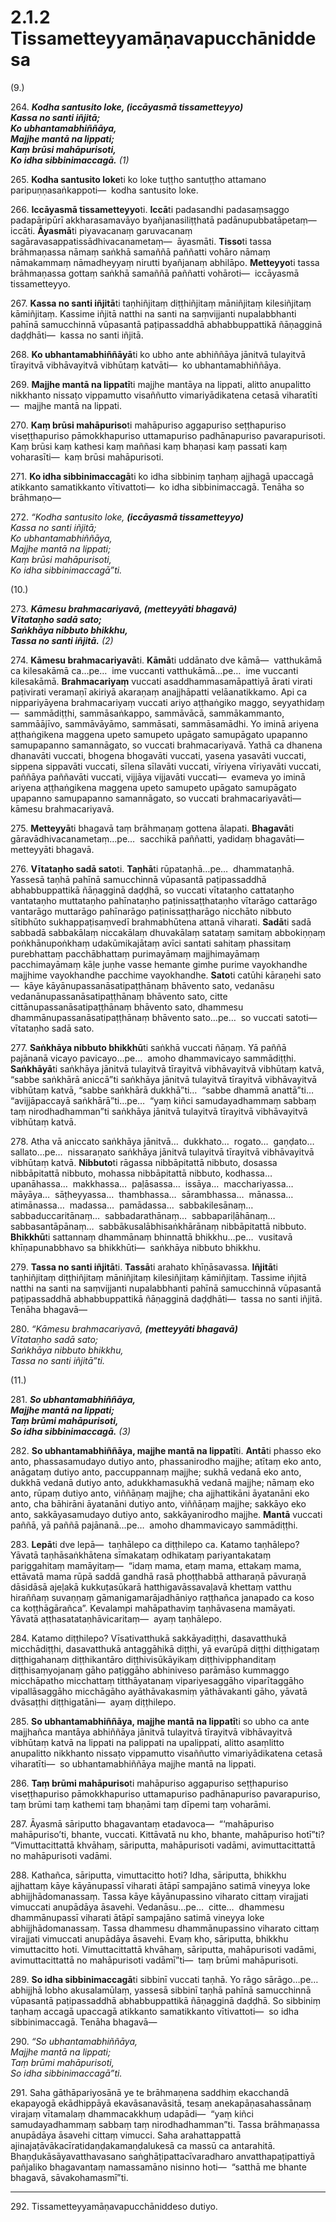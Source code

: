 # 2.1.2 Tissametteyyamāṇavapucchāniddesa

(9.)

264\. _**Kodha santusito loke, __(iccāyasmā tissametteyyo)__**_  
_**Kassa no santi iñjitā;**_  
_**Ko ubhantamabhiññāya,**_  
_**Majjhe mantā na lippati;**_  
_**Kaṃ brūsi mahāpurisoti,**_  
_**Ko idha sibbinimaccagā.** (1)_  

265\. **Kodha santusito loke**ti ko loke tuṭṭho santuṭṭho attamano paripuṇṇasaṅkappoti—  kodha santusito loke.

266\. **Iccāyasmā tissametteyyo**ti. **Iccā**ti padasandhi padasaṃsaggo padapāripūrī akkharasamavāyo byañjanasiliṭṭhatā padānupubbatāpetaṃ—  iccāti. **Āyasmā**ti piyavacanaṃ garuvacanaṃ sagāravasappatissādhivacanametaṃ—  āyasmāti. **Tisso**ti tassa brāhmaṇassa nāmaṃ saṅkhā samaññā paññatti vohāro nāmaṃ nāmakammaṃ nāmadheyyaṃ nirutti byañjanaṃ abhilāpo. **Metteyyo**ti tassa brāhmaṇassa gottaṃ saṅkhā samaññā paññatti vohāroti—  iccāyasmā tissametteyyo.

267\. **Kassa no santi iñjitā**ti taṇhiñjitaṃ diṭṭhiñjitaṃ māniñjitaṃ kilesiñjitaṃ kāmiñjitaṃ. Kassime iñjitā natthi na santi na saṃvijjanti nupalabbhanti pahīnā samucchinnā vūpasantā paṭipassaddhā abhabbuppattikā ñāṇagginā daḍḍhāti—  kassa no santi iñjitā.

268\. **Ko ubhantamabhiññāyā**ti ko ubho ante abhiññāya jānitvā tulayitvā tīrayitvā vibhāvayitvā vibhūtaṃ katvāti—  ko ubhantamabhiññāya.

269\. **Majjhe mantā na lippatī**ti majjhe mantāya na lippati, alitto anupalitto nikkhanto nissaṭo vippamutto visaññutto vimariyādikatena cetasā viharatīti—  majjhe mantā na lippati.

270\. **Kaṃ brūsi mahāpuriso**ti mahāpuriso aggapuriso seṭṭhapuriso viseṭṭhapuriso pāmokkhapuriso uttamapuriso padhānapuriso pavarapurisoti. Kaṃ brūsi kaṃ kathesi kaṃ maññasi kaṃ bhaṇasi kaṃ passati kaṃ voharasīti—  kaṃ brūsi mahāpurisoti.

271\. **Ko idha sibbinimaccagā**ti ko idha sibbiniṃ taṇhaṃ ajjhagā upaccagā atikkanto samatikkanto vītivattoti—  ko idha sibbinimaccagā. Tenāha so brāhmaṇo—

272\. _“Kodha santusito loke, __(iccāyasmā tissametteyyo)___  
_Kassa no santi iñjitā;_  
_Ko ubhantamabhiññāya,_  
_Majjhe mantā na lippati;_  
_Kaṃ brūsi mahāpurisoti,_  
_Ko idha sibbinimaccagā”ti._  

(10.)

273\. _**Kāmesu brahmacariyavā, __(metteyyāti bhagavā)__**_  
_**Vītataṇho sadā sato;**_  
_**Saṅkhāya nibbuto bhikkhu,**_  
_**Tassa no santi iñjitā.** (2)_  

274\. **Kāmesu brahmacariyavā**ti. **Kāmā**ti uddānato dve kāmā—  vatthukāmā ca kilesakāmā ca…pe…  ime vuccanti vatthukāmā…pe…  ime vuccanti kilesakāmā. **Brahmacariyaṃ** vuccati asaddhammasamāpattiyā ārati virati paṭivirati veramaṇī akiriyā akaraṇaṃ anajjhāpatti velāanatikkamo. Api ca nippariyāyena brahmacariyaṃ vuccati ariyo aṭṭhaṅgiko maggo, seyyathidaṃ—  sammādiṭṭhi, sammāsaṅkappo, sammāvācā, sammākammanto, sammāājīvo, sammāvāyāmo, sammāsati, sammāsamādhi. Yo iminā ariyena aṭṭhaṅgikena maggena upeto samupeto upāgato samupāgato upapanno samupapanno samannāgato, so vuccati brahmacariyavā. Yathā ca dhanena dhanavāti vuccati, bhogena bhogavāti vuccati, yasena yasavāti vuccati, sippena sippavāti vuccati, sīlena sīlavāti vuccati, vīriyena vīriyavāti vuccati, paññāya paññavāti vuccati, vijjāya vijjavāti vuccati—  evameva yo iminā ariyena aṭṭhaṅgikena maggena upeto samupeto upāgato samupāgato upapanno samupapanno samannāgato, so vuccati brahmacariyavāti—  kāmesu brahmacariyavā.

275\. **Metteyyā**ti bhagavā taṃ brāhmaṇaṃ gottena ālapati. **Bhagavā**ti gāravādhivacanametaṃ…pe…  sacchikā paññatti, yadidaṃ bhagavāti—  metteyyāti bhagavā.

276\. **Vītataṇho sadā sato**ti. **Taṇhā**ti rūpataṇhā…pe…  dhammataṇhā. Yassesā taṇhā pahīnā samucchinnā vūpasantā paṭipassaddhā abhabbuppattikā ñāṇagginā daḍḍhā, so vuccati vītataṇho cattataṇho vantataṇho muttataṇho pahīnataṇho paṭinissaṭṭhataṇho vītarāgo cattarāgo vantarāgo muttarāgo pahīnarāgo paṭinissaṭṭharāgo nicchāto nibbuto sītibhūto sukhappaṭisaṃvedī brahmabhūtena attanā viharati. **Sadā**ti sadā sabbadā sabbakālaṃ niccakālaṃ dhuvakālaṃ satataṃ samitaṃ abbokiṇṇaṃ poṅkhānupoṅkhaṃ udakūmikajātaṃ avīci santati sahitaṃ phassitaṃ purebhattaṃ pacchābhattaṃ purimayāmaṃ majjhimayāmaṃ pacchimayāmaṃ kāḷe juṇhe vasse hemante gimhe purime vayokhandhe majjhime vayokhandhe pacchime vayokhandhe. **Sato**ti catūhi kāraṇehi sato—  kāye kāyānupassanāsatipaṭṭhānaṃ bhāvento sato, vedanāsu vedanānupassanāsatipaṭṭhānaṃ bhāvento sato, citte cittānupassanāsatipaṭṭhānaṃ bhāvento sato, dhammesu dhammānupassanāsatipaṭṭhānaṃ bhāvento sato…pe…  so vuccati satoti—  vītataṇho sadā sato.

277\. **Saṅkhāya nibbuto bhikkhū**ti saṅkhā vuccati ñāṇaṃ. Yā paññā pajānanā vicayo pavicayo…pe…  amoho dhammavicayo sammādiṭṭhi. **Saṅkhāyā**ti saṅkhāya jānitvā tulayitvā tīrayitvā vibhāvayitvā vibhūtaṃ katvā, “sabbe saṅkhārā aniccā”ti saṅkhāya jānitvā tulayitvā tīrayitvā vibhāvayitvā vibhūtaṃ katvā, “sabbe saṅkhārā dukkhā”ti…  “sabbe dhammā anattā”ti…  “avijjāpaccayā saṅkhārā”ti…pe…  “yaṃ kiñci samudayadhammaṃ sabbaṃ taṃ nirodhadhamman”ti saṅkhāya jānitvā tulayitvā tīrayitvā vibhāvayitvā vibhūtaṃ katvā.

278\. Atha vā aniccato saṅkhāya jānitvā…  dukkhato…  rogato…  gaṇḍato…  sallato…pe…  nissaraṇato saṅkhāya jānitvā tulayitvā tīrayitvā vibhāvayitvā vibhūtaṃ katvā. **Nibbuto**ti rāgassa nibbāpitattā nibbuto, dosassa nibbāpitattā nibbuto, mohassa nibbāpitattā nibbuto, kodhassa…  upanāhassa…  makkhassa…  paḷāsassa…  issāya…  macchariyassa…  māyāya…  sāṭheyyassa…  thambhassa…  sārambhassa…  mānassa…  atimānassa…  madassa…  pamādassa…  sabbakilesānaṃ…  sabbaduccaritānaṃ…  sabbadarathānaṃ…  sabbapariḷāhānaṃ…  sabbasantāpānaṃ…  sabbākusalābhisaṅkhārānaṃ nibbāpitattā nibbuto. **Bhikkhū**ti sattannaṃ dhammānaṃ bhinnattā bhikkhu…pe…  vusitavā khīṇapunabbhavo sa bhikkhūti—  saṅkhāya nibbuto bhikkhu.

279\. **Tassa no santi iñjitā**ti. **Tassā**ti arahato khīṇāsavassa. **Iñjitā**ti taṇhiñjitaṃ diṭṭhiñjitaṃ māniñjitaṃ kilesiñjitaṃ kāmiñjitaṃ. Tassime iñjitā natthi na santi na saṃvijjanti nupalabbhanti pahīnā samucchinnā vūpasantā paṭipassaddhā abhabbuppattikā ñāṇagginā daḍḍhāti—  tassa no santi iñjitā. Tenāha bhagavā—

280\. _“Kāmesu brahmacariyavā, __(metteyyāti bhagavā)___  
_Vītataṇho sadā sato;_  
_Saṅkhāya nibbuto bhikkhu,_  
_Tassa no santi iñjitā”ti._  

(11.)

281\. _**So ubhantamabhiññāya,**_  
_**Majjhe mantā na lippati;**_  
_**Taṃ brūmi mahāpurisoti,**_  
_**So idha sibbinimaccagā.** (3)_  

282\. **So ubhantamabhiññāya, majjhe mantā na lippatī**ti. **Antā**ti phasso eko anto, phassasamudayo dutiyo anto, phassanirodho majjhe; atītaṃ eko anto, anāgataṃ dutiyo anto, paccuppannaṃ majjhe; sukhā vedanā eko anto, dukkhā vedanā dutiyo anto, adukkhamasukhā vedanā majjhe; nāmaṃ eko anto, rūpaṃ dutiyo anto, viññāṇaṃ majjhe; cha ajjhattikāni āyatanāni eko anto, cha bāhirāni āyatanāni dutiyo anto, viññāṇaṃ majjhe; sakkāyo eko anto, sakkāyasamudayo dutiyo anto, sakkāyanirodho majjhe. **Mantā** vuccati paññā, yā paññā pajānanā…pe…  amoho dhammavicayo sammādiṭṭhi.

283\. **Lepā**ti dve lepā—  taṇhālepo ca diṭṭhilepo ca. Katamo taṇhālepo? Yāvatā taṇhāsaṅkhātena sīmakataṃ odhikataṃ pariyantakataṃ pariggahitaṃ mamāyitaṃ—  “idaṃ mama, etaṃ mama, ettakaṃ mama, ettāvatā mama rūpā saddā gandhā rasā phoṭṭhabbā attharaṇā pāvuraṇā dāsidāsā ajeḷakā kukkuṭasūkarā hatthigavāssavaḷavā khettaṃ vatthu hiraññaṃ suvaṇṇaṃ gāmanigamarājadhāniyo raṭṭhañca janapado ca koso ca koṭṭhāgārañca”. Kevalampi mahāpathaviṃ taṇhāvasena mamāyati. Yāvatā aṭṭhasatataṇhāvicaritaṃ—  ayaṃ taṇhālepo.

284\. Katamo diṭṭhilepo? Vīsativatthukā sakkāyadiṭṭhi, dasavatthukā micchādiṭṭhi, dasavatthukā antaggāhikā diṭṭhi, yā evarūpā diṭṭhi diṭṭhigataṃ diṭṭhigahanaṃ diṭṭhikantāro diṭṭhivisūkāyikaṃ diṭṭhivipphanditaṃ diṭṭhisaṃyojanaṃ gāho paṭiggāho abhiniveso parāmāso kummaggo micchāpatho micchattaṃ titthāyatanaṃ vipariyesaggāho viparītaggāho vipallāsaggāho micchāgāho ayāthāvakasmiṃ yāthāvakanti gāho, yāvatā dvāsaṭṭhi diṭṭhigatāni—  ayaṃ diṭṭhilepo.

285\. **So ubhantamabhiññāya, majjhe mantā na lippatī**ti so ubho ca ante majjhañca mantāya abhiññāya jānitvā tulayitvā tīrayitvā vibhāvayitvā vibhūtaṃ katvā na lippati na palippati na upalippati, alitto asaṃlitto anupalitto nikkhanto nissaṭo vippamutto visaññutto vimariyādikatena cetasā viharatīti—  so ubhantamabhiññāya majjhe mantā na lippati.

286\. **Taṃ brūmi mahāpuriso**ti mahāpuriso aggapuriso seṭṭhapuriso viseṭṭhapuriso pāmokkhapuriso uttamapuriso padhānapuriso pavarapuriso, taṃ brūmi taṃ kathemi taṃ bhaṇāmi taṃ dīpemi taṃ voharāmi.

287\. Āyasmā sāriputto bhagavantaṃ etadavoca—  “‘mahāpuriso mahāpuriso’ti, bhante, vuccati. Kittāvatā nu kho, bhante, mahāpuriso hotī”ti? “Vimuttacittattā khvāhaṃ, sāriputta, mahāpurisoti vadāmi, avimuttacittattā no mahāpurisoti vadāmi.

288\. Kathañca, sāriputta, vimuttacitto hoti? Idha, sāriputta, bhikkhu ajjhattaṃ kāye kāyānupassī viharati ātāpī sampajāno satimā vineyya loke abhijjhādomanassaṃ. Tassa kāye kāyānupassino viharato cittaṃ virajjati vimuccati anupādāya āsavehi. Vedanāsu…pe…  citte…  dhammesu dhammānupassī viharati ātāpī sampajāno satimā vineyya loke abhijjhādomanassaṃ. Tassa dhammesu dhammānupassino viharato cittaṃ virajjati vimuccati anupādāya āsavehi. Evaṃ kho, sāriputta, bhikkhu vimuttacitto hoti. Vimuttacittattā khvāhaṃ, sāriputta, mahāpurisoti vadāmi, avimuttacittattā no mahāpurisoti vadāmī”ti—  taṃ brūmi mahāpurisoti.

289\. **So idha sibbinimaccagā**ti sibbinī vuccati taṇhā. Yo rāgo sārāgo…pe…  abhijjhā lobho akusalamūlaṃ, yassesā sibbinī taṇhā pahīnā samucchinnā vūpasantā paṭipassaddhā abhabbuppattikā ñāṇagginā daḍḍhā. So sibbiniṃ taṇhaṃ accagā upaccagā atikkanto samatikkanto vītivattoti—  so idha sibbinimaccagā. Tenāha bhagavā—

290\. _“So ubhantamabhiññāya,_  
_Majjhe mantā na lippati;_  
_Taṃ brūmi mahāpurisoti,_  
_So idha sibbinimaccagā”ti._  

291\. Saha gāthāpariyosānā ye te brāhmaṇena saddhiṃ ekacchandā ekapayogā ekādhippāyā ekavāsanavāsitā, tesaṃ anekapāṇasahassānaṃ virajaṃ vītamalaṃ dhammacakkhuṃ udapādi—  “yaṃ kiñci samudayadhammaṃ sabbaṃ taṃ nirodhadhamman”ti. Tassa brāhmaṇassa anupādāya āsavehi cittaṃ vimucci. Saha arahattappattā ajinajaṭāvākacīratidaṇḍakamaṇḍalukesā ca massū ca antarahitā. Bhaṇḍukāsāyavatthavasano saṅghāṭipattacīvaradharo anvatthapaṭipattiyā pañjaliko bhagavantaṃ namassamāno nisinno hoti—  “satthā me bhante bhagavā, sāvakohamasmī”ti.

---

292\. Tissametteyyamāṇavapucchāniddeso dutiyo.
